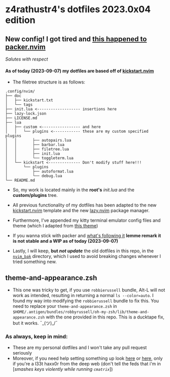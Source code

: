 # z4rathustr4's dotfiles 2023.0x04 edition

## New config! I got tired and [this happened to packer.nvim](https://github.com/wbthomason/packer.nvim/blob/master/README.md)
*Salutes with respect*

#### As of today (2023-09-07) my dotfiles are based off of [kickstart.nvim](https://github.com/nvim-lua/kickstart.nvim)

- The filetree structure is as follows:
```
.config/nvim/
├── doc
│   ├── kickstart.txt
│   └── tags
├── init.lua <------------------- insertions here
├── lazy-lock.json
├── LICENSE.md
├── lua 
│   ├── custom <----------------- and here
│   │   └── plugins <------------ these are my custom specified plugins
│   │       ├── autopairs.lua 
│   │       ├── barbar.lua
│   │       ├── filetree.lua
│   │       ├── init.lua
│   │       └── toggleterm.lua
│   └── kickstart <-------------- Don't modify stuff here!!!
│       └── plugins
│           ├── autoformat.lua
│           └── debug.lua
└── README.md
```

- So, my work is located mainly in the **root's** *init.lua* and the **custom/plugins**
tree.

- All previous functionality of my dotfiles has been adapted to the new [kickstart.nvim](https://github.com/nvim-lua/kickstart.nvim)
template and the new [lazy.nvim](https://github.com/folke/lazy.nvim) package manager.

- Furthermore, I've appended my kitty terminal emulator config files and theme (which I adapted from [this theme](https://github.com/dexpota/kitty-themes#tomorrow-night-eighties))

- If you wanna stick with packer and [what's following it](https://github.com/lewis6991/pckr.nvim)
**lemme remark it is not stable and a WIP as of today (2023-09-07)** 

- Lastly, I will keep, **but *not update*** the old dotfiles in this repo, in the 
[`nvim_bak`](https://github.com/z4rathustr4/.dotfiles/tree/main/nvim_bak) directory,
which I used to avoid breaking changes whenever I tried something new.


## theme-and-appearance.zsh
- This one was tricky to get, if you use `robbierussell` bundle, Alt-L will not work as intended, resulting in returning a normal `ls --color=auto`. 
I found my way into modifying the `robbierussell` bundle to fix this. You need to replace your `theme-and-appearance.zsh` in `$HOME/.antigen/bundles/robbyrussell/oh-my-zsh/lib/theme-and-appearance.zsh`
with the one provided in this repo. This is a ducktape fix, but it works. ¯\_(ツ)_/¯

### As always, keep in mind:

- These are my personal dotfiles and I won't take any pull request seriously
- Moreover, if you need help setting something up look [here](https://google.com) 
or [here](https://duckduckgo.com/), only if you're a l33t haxx0r from the deep web 
(don't tell the feds that i'm in [*smashes keys violently while running `cmatrix`*])
